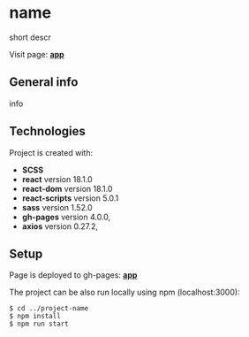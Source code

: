 # name

short descr

Visit page: **[app](https://grzegorzwirtek.github.io/app)**

## General info

info

## Technologies

Project is created with:

- **SCSS**
- **react** version 18.1.0
- **react-dom** version 18.1.0
- **react-scripts** version 5.0.1
- **sass** version 1.52.0
- **gh-pages** version 4.0.0,
- **axios** version 0.27.2,

## Setup

Page is deployed to gh-pages: **[app](https://grzegorzwirtek.github.io/app)**

The project can be also run locally using npm (localhost:3000):

```
$ cd ../project-name
$ npm install
$ npm run start
```
